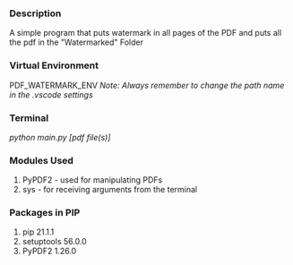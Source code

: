 ### Description
A simple program that puts watermark in all pages of the PDF and puts all the pdf in the "Watermarked" Folder
### Virtual Environment
PDF_WATERMARK_ENV
*Note: Always remember to change the path name in the .vscode settings*
### Terminal 
*python main.py [pdf file(s)]*
### Modules Used
1. PyPDF2 - used for manipulating PDFs
2. sys - for receiving arguments from the terminal
### Packages in PIP
1. pip 21.1.1
2. setuptools 56.0.0
3. PyPDF2 1.26.0
